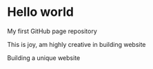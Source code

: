 # Hello world
My first GitHub page repository

This is joy, am highly creative in building website

Building a unique website





